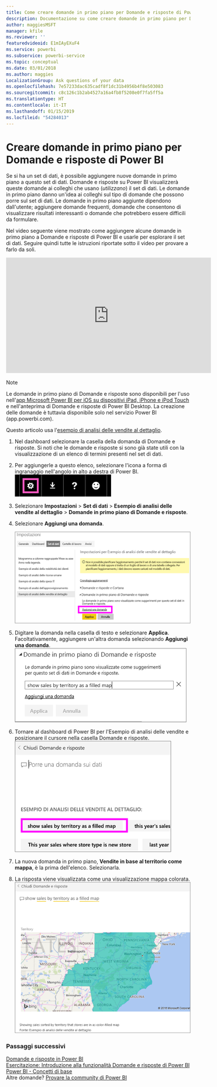 ```yaml
---
title: Come creare domande in primo piano per Domande e risposte di Power BI
description: Documentazione su come creare domande in primo piano per Domande e risposte di Power BI
author: maggiesMSFT
manager: kfile
ms.reviewer: ''
featuredvideoid: E1mIAyEXuF4
ms.service: powerbi
ms.subservice: powerbi-service
ms.topic: conceptual
ms.date: 03/01/2018
ms.author: maggies
LocalizationGroup: Ask questions of your data
ms.openlocfilehash: 7e57233dac635cadf8f1dc31b4956b4f8e503083
ms.sourcegitcommit: c8c126c1b2ab4527a16a4fb8f5208e0f7fa5ff5a
ms.translationtype: HT
ms.contentlocale: it-IT
ms.lasthandoff: 01/15/2019
ms.locfileid: "54284013"
---
```

# <a name="create-featured-questions-for-power-bi-qa"></a>Creare domande in primo piano per Domande e risposte di Power BI
Se si ha un set di dati, è possibile aggiungere nuove domande in primo piano a questo set di dati.  Domande e risposte su Power BI visualizzerà queste domande ai colleghi che usano (*utilizzano*) il set di dati.  Le domande in primo piano danno un'idea ai colleghi sul tipo di domande che possono porre sul set di dati. Le domande in primo piano aggiunte dipendono dall'utente; aggiungere domande frequenti, domande che consentono di visualizzare risultati interessanti o domande che potrebbero essere difficili da formulare.

Nel video seguente viene mostrato come aggiungere alcune domande in primo piano a Domande e risposte di Power BI e usarle per esplorare il set di dati. Seguire quindi tutte le istruzioni riportate sotto il video per provare a farlo da soli.

<iframe width="560" height="315" src="https://www.youtube.com/embed/E1mIAyEXuF4" frameborder="0" allowfullscreen></iframe>

> [!NOTE]
> Le domande in primo piano di Domande e risposte sono disponibili per l'uso nell'[app Microsoft Power BI per iOS su dispositivi iPad, iPhone e iPod Touch](consumer/mobile/mobile-apps-ios-qna.md) e nell'anteprima di Domande e risposte di Power BI Desktop. La creazione delle domande è tuttavia disponibile solo nel servizio Power BI (app.powerbi.com).
> 

Questo articolo usa l'[esempio di analisi delle vendite al dettaglio](sample-datasets.md).

1. Nel dashboard selezionare la casella della domanda di Domande e risposte.   Si noti che le domande e risposte si sono già state utili con la visualizzazione di un elenco di termini presenti nel set di dati.
2. Per aggiungerle a questo elenco, selezionare l'icona a forma di ingranaggio nell'angolo in alto a destra di Power BI.  
   ![Icona a forma di ingranaggio](media/service-q-and-a-create-featured-questions/pbi_gearicon2.jpg)
3. Selezionare **Impostazioni** &gt; **Set di dati** &gt; **Esempio di analisi delle vendite al dettaglio** &gt; **Domande in primo piano di Domande e risposte**.  
4. Selezionare **Aggiungi una domanda**.
   
   ![Menu Impostazioni](media/service-q-and-a-create-featured-questions/power-bi-settings.png)
5. Digitare la domanda nella casella di testo e selezionare **Applica**.   Facoltativamente, aggiungere un'altra domanda selezionando **Aggiungi una domanda**.  
   ![Riquadro Domande in primo piano di Domande e risposte](media/service-q-and-a-create-featured-questions/power-bi-type-featured-question.png)
6. Tornare al dashboard di Power BI per l'Esempio di analisi delle vendite e posizionare il cursore nella casella Domande e risposte.   
   ![Casella delle domande di Domande e risposte](media/service-q-and-a-create-featured-questions/power-bi-featured-q.png)
7. La nuova domanda in primo piano, **Vendite in base al territorio come mappa**, è la prima dell'elenco. Selezionarla.  
8. La risposta viene visualizzata come una visualizzazione mappa colorata.  
   ![Visualizzazione mappa](media/service-q-and-a-create-featured-questions/power-bi-filled-map.png)

### <a name="next-steps"></a>Passaggi successivi
[Domande e risposte in Power BI](consumer/end-user-q-and-a.md)  
[Esercitazione: Introduzione alla funzionalità Domande e risposte di Power BI](power-bi-visualization-introduction-to-q-and-a.md)  
[Power BI - Concetti di base](consumer/end-user-basic-concepts.md)  
Altre domande? [Provare la community di Power BI](http://community.powerbi.com/)

